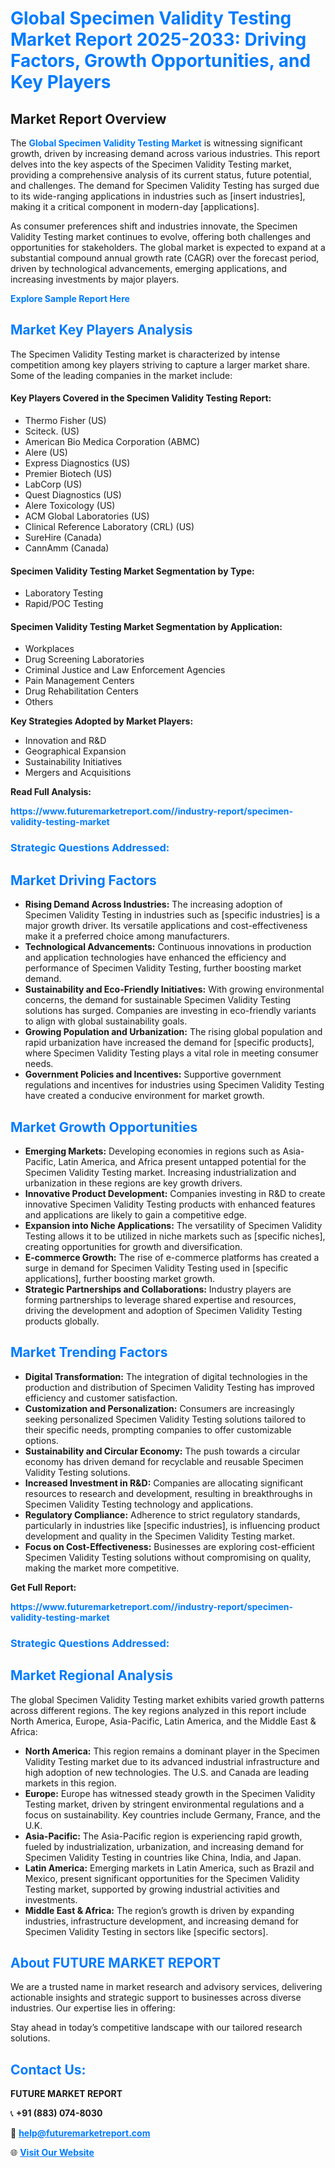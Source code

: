 <h1 style="color: #007BFF;">Global Specimen Validity Testing Market Report 2025-2033: Driving Factors, Growth Opportunities, and Key Players</h1>

<section id="overview">
<h2>Market Report Overview</h2>
<p>The <a href="https://www.futuremarketreport.com//industry-report/specimen-validity-testing-market" style="color: #007BFF; text-decoration: none;"><strong>Global Specimen Validity Testing Market</strong></a> is witnessing significant growth, driven by increasing demand across various industries. This report delves into the key aspects of the Specimen Validity Testing market, providing a comprehensive analysis of its current status, future potential, and challenges. The demand for Specimen Validity Testing has surged due to its wide-ranging applications in industries such as [insert industries], making it a critical component in modern-day [applications].</p>
<p>As consumer preferences shift and industries innovate, the Specimen Validity Testing market continues to evolve, offering both challenges and opportunities for stakeholders. The global market is expected to expand at a substantial compound annual growth rate (CAGR) over the forecast period, driven by technological advancements, emerging applications, and increasing investments by major players.</p>
</section>

<section id="overview">
<p><a href="https://www.futuremarketreport.com//request-sample/reportId=53794" style="color: #007BFF; text-decoration: none;"><strong>Explore Sample Report Here</strong></a></p>
</section>

<section id="key-players">
<h2 style="color: #007BFF;">Market Key Players Analysis</h2>
<p>The Specimen Validity Testing market is characterized by intense competition among key players striving to capture a larger market share. Some of the leading companies in the market include:</p>
<h4>Key Players Covered in the Specimen Validity Testing Report:</h4>
<ul><li>Thermo Fisher (US)</li><li>Sciteck. (US)</li><li>American Bio Medica Corporation (ABMC)</li><li>Alere (US)</li><li>Express Diagnostics (US)</li><li>Premier Biotech (US)</li><li>LabCorp (US)</li><li>Quest Diagnostics (US)</li><li>Alere Toxicology (US)</li><li>ACM Global Laboratories (US)</li><li>Clinical Reference Laboratory (CRL) (US)</li><li>SureHire (Canada)</li><li>CannAmm (Canada)</li></ul>
<h4>Specimen Validity Testing Market Segmentation by Type:</h4>
<ul><li>Laboratory Testing</li><li>Rapid/POC Testing</li></ul>

<h4>Specimen Validity Testing Market Segmentation by Application:</h4>
<ul><li>Workplaces</li><li>Drug Screening Laboratories</li><li>Criminal Justice and Law Enforcement Agencies</li><li>Pain Management Centers</li><li>Drug Rehabilitation Centers</li><li>Others</li></ul>
<p><strong>Key Strategies Adopted by Market Players:</strong></p>
<ul>
<li>Innovation and R&D</li>
<li>Geographical Expansion</li>
<li>Sustainability Initiatives</li>
<li>Mergers and Acquisitions</li>
</ul>
</section>

<section>
<p><strong>Read Full Analysis: </strong></p><a href="https://www.futuremarketreport.com//industry-report/specimen-validity-testing-market" style="color: #007BFF; text-decoration: none;"><strong>https://www.futuremarketreport.com//industry-report/specimen-validity-testing-market</strong></a>
<h3 style="color: #007BFF;">Strategic Questions Addressed:</h3>
</section>

<section id="driving-factors">
<h2 style="color: #007BFF;">Market Driving Factors</h2>
<ul>
<li><strong>Rising Demand Across Industries:</strong> The increasing adoption of Specimen Validity Testing in industries such as [specific industries] is a major growth driver. Its versatile applications and cost-effectiveness make it a preferred choice among manufacturers.</li>
<li><strong>Technological Advancements:</strong> Continuous innovations in production and application technologies have enhanced the efficiency and performance of Specimen Validity Testing, further boosting market demand.</li>
<li><strong>Sustainability and Eco-Friendly Initiatives:</strong> With growing environmental concerns, the demand for sustainable Specimen Validity Testing solutions has surged. Companies are investing in eco-friendly variants to align with global sustainability goals.</li>
<li><strong>Growing Population and Urbanization:</strong> The rising global population and rapid urbanization have increased the demand for [specific products], where Specimen Validity Testing plays a vital role in meeting consumer needs.</li>
<li><strong>Government Policies and Incentives:</strong> Supportive government regulations and incentives for industries using Specimen Validity Testing have created a conducive environment for market growth.</li>
</ul>
</section>

<section id="growth-opportunities">
<h2 style="color: #007BFF;">Market Growth Opportunities</h2>
<ul>
<li><strong>Emerging Markets:</strong> Developing economies in regions such as Asia-Pacific, Latin America, and Africa present untapped potential for the Specimen Validity Testing market. Increasing industrialization and urbanization in these regions are key growth drivers.</li>
<li><strong>Innovative Product Development:</strong> Companies investing in R&D to create innovative Specimen Validity Testing products with enhanced features and applications are likely to gain a competitive edge.</li>
<li><strong>Expansion into Niche Applications:</strong> The versatility of Specimen Validity Testing allows it to be utilized in niche markets such as [specific niches], creating opportunities for growth and diversification.</li>
<li><strong>E-commerce Growth:</strong> The rise of e-commerce platforms has created a surge in demand for Specimen Validity Testing used in [specific applications], further boosting market growth.</li>
<li><strong>Strategic Partnerships and Collaborations:</strong> Industry players are forming partnerships to leverage shared expertise and resources, driving the development and adoption of Specimen Validity Testing products globally.</li>
</ul>
</section>

<section id="trending-factors">
<h2 style="color: #007BFF;">Market Trending Factors</h2>
<ul>
<li><strong>Digital Transformation:</strong> The integration of digital technologies in the production and distribution of Specimen Validity Testing has improved efficiency and customer satisfaction.</li>
<li><strong>Customization and Personalization:</strong> Consumers are increasingly seeking personalized Specimen Validity Testing solutions tailored to their specific needs, prompting companies to offer customizable options.</li>
<li><strong>Sustainability and Circular Economy:</strong> The push towards a circular economy has driven demand for recyclable and reusable Specimen Validity Testing solutions.</li>
<li><strong>Increased Investment in R&D:</strong> Companies are allocating significant resources to research and development, resulting in breakthroughs in Specimen Validity Testing technology and applications.</li>
<li><strong>Regulatory Compliance:</strong> Adherence to strict regulatory standards, particularly in industries like [specific industries], is influencing product development and quality in the Specimen Validity Testing market.</li>
<li><strong>Focus on Cost-Effectiveness:</strong> Businesses are exploring cost-efficient Specimen Validity Testing solutions without compromising on quality, making the market more competitive.</li>
</ul>
</section>

<section>
<p><strong>Get Full Report: </strong></p><a href="https://www.futuremarketreport.com//industry-report/specimen-validity-testing-market" style="color: #007BFF; text-decoration: none;"><strong>https://www.futuremarketreport.com//industry-report/specimen-validity-testing-market</strong></a>
<h3 style="color: #007BFF;">Strategic Questions Addressed:</h3>
</section>


<section id="regional-analysis">
<h2 style="color: #007BFF;">Market Regional Analysis</h2>
<p>The global Specimen Validity Testing market exhibits varied growth patterns across different regions. The key regions analyzed in this report include North America, Europe, Asia-Pacific, Latin America, and the Middle East & Africa:</p>
<ul>
<li><strong>North America:</strong> This region remains a dominant player in the Specimen Validity Testing market due to its advanced industrial infrastructure and high adoption of new technologies. The U.S. and Canada are leading markets in this region.</li>
<li><strong>Europe:</strong> Europe has witnessed steady growth in the Specimen Validity Testing market, driven by stringent environmental regulations and a focus on sustainability. Key countries include Germany, France, and the U.K.</li>
<li><strong>Asia-Pacific:</strong> The Asia-Pacific region is experiencing rapid growth, fueled by industrialization, urbanization, and increasing demand for Specimen Validity Testing in countries like China, India, and Japan.</li>
<li><strong>Latin America:</strong> Emerging markets in Latin America, such as Brazil and Mexico, present significant opportunities for the Specimen Validity Testing market, supported by growing industrial activities and investments.</li>
<li><strong>Middle East & Africa:</strong> The region’s growth is driven by expanding industries, infrastructure development, and increasing demand for Specimen Validity Testing in sectors like [specific sectors].</li>
</ul>
</section>

<footer>
<h2 style="color: #007BFF;">About FUTURE MARKET REPORT</h2>
<p>We are a trusted name in market research and advisory services, delivering actionable insights and strategic support to businesses across diverse industries. Our expertise lies in offering:</p>

<p>Stay ahead in today’s competitive landscape with our tailored research solutions.</p>

<h2 style="color: #007BFF;">Contact Us:</h2>
<p><strong>FUTURE MARKET REPORT</strong></p>
<p>📞 <strong>+91 (883) 074-8030</strong></p>
<p>📧 <strong><a href="mailto:help@futuremarketreport.com" style="color: #007BFF;">help@futuremarketreport.com</a></strong></p>
<p>🌐 <strong><a href="https://www.futuremarketreport.com/" style="color: #007BFF;">Visit Our Website</a></strong></p>
</footer>